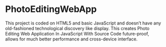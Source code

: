 # PhotoEditingWebApp
This project is coded on HTML5 and basic JavaScript and doesn’t have any old-fashioned technological discovery like display. This creates Photo Editing Web  Application In JavaScript With Source Code future-proof, allows for much better performance and cross-device interface.
